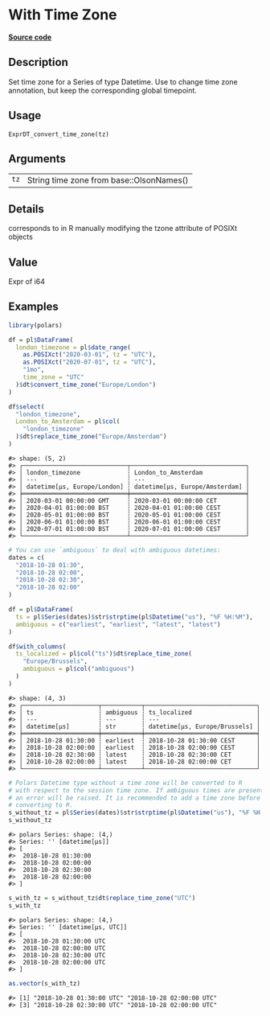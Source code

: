 

# With Time Zone

[**Source code**](https://github.com/pola-rs/r-polars/tree/97c09bc0a6fc3d166744dbddd037b49e8d8fc6c2/R/expr__datetime.R#L701)

## Description

Set time zone for a Series of type Datetime. Use to change time zone
annotation, but keep the corresponding global timepoint.

## Usage

<pre><code class='language-R'>ExprDT_convert_time_zone(tz)
</code></pre>

## Arguments

<table>
<tr>
<td style="white-space: nowrap; font-family: monospace; vertical-align: top">
<code id="ExprDT_convert_time_zone_:_tz">tz</code>
</td>
<td>
String time zone from base::OlsonNames()
</td>
</tr>
</table>

## Details

corresponds to in R manually modifying the tzone attribute of POSIXt
objects

## Value

Expr of i64

## Examples

``` r
library(polars)

df = pl$DataFrame(
  london_timezone = pl$date_range(
    as.POSIXct("2020-03-01", tz = "UTC"),
    as.POSIXct("2020-07-01", tz = "UTC"),
    "1mo",
    time_zone = "UTC"
  )$dt$convert_time_zone("Europe/London")
)

df$select(
  "london_timezone",
  London_to_Amsterdam = pl$col(
    "london_timezone"
  )$dt$replace_time_zone("Europe/Amsterdam")
)
```

    #> shape: (5, 2)
    #> ┌─────────────────────────────┬────────────────────────────────┐
    #> │ london_timezone             ┆ London_to_Amsterdam            │
    #> │ ---                         ┆ ---                            │
    #> │ datetime[μs, Europe/London] ┆ datetime[μs, Europe/Amsterdam] │
    #> ╞═════════════════════════════╪════════════════════════════════╡
    #> │ 2020-03-01 00:00:00 GMT     ┆ 2020-03-01 00:00:00 CET        │
    #> │ 2020-04-01 01:00:00 BST     ┆ 2020-04-01 01:00:00 CEST       │
    #> │ 2020-05-01 01:00:00 BST     ┆ 2020-05-01 01:00:00 CEST       │
    #> │ 2020-06-01 01:00:00 BST     ┆ 2020-06-01 01:00:00 CEST       │
    #> │ 2020-07-01 01:00:00 BST     ┆ 2020-07-01 01:00:00 CEST       │
    #> └─────────────────────────────┴────────────────────────────────┘

``` r
# You can use `ambiguous` to deal with ambiguous datetimes:
dates = c(
  "2018-10-28 01:30",
  "2018-10-28 02:00",
  "2018-10-28 02:30",
  "2018-10-28 02:00"
)

df = pl$DataFrame(
  ts = pl$Series(dates)$str$strptime(pl$Datetime("us"), "%F %H:%M"),
  ambiguous = c("earliest", "earliest", "latest", "latest")
)

df$with_columns(
  ts_localized = pl$col("ts")$dt$replace_time_zone(
    "Europe/Brussels",
    ambiguous = pl$col("ambiguous")
  )
)
```

    #> shape: (4, 3)
    #> ┌─────────────────────┬───────────┬───────────────────────────────┐
    #> │ ts                  ┆ ambiguous ┆ ts_localized                  │
    #> │ ---                 ┆ ---       ┆ ---                           │
    #> │ datetime[μs]        ┆ str       ┆ datetime[μs, Europe/Brussels] │
    #> ╞═════════════════════╪═══════════╪═══════════════════════════════╡
    #> │ 2018-10-28 01:30:00 ┆ earliest  ┆ 2018-10-28 01:30:00 CEST      │
    #> │ 2018-10-28 02:00:00 ┆ earliest  ┆ 2018-10-28 02:00:00 CEST      │
    #> │ 2018-10-28 02:30:00 ┆ latest    ┆ 2018-10-28 02:30:00 CET       │
    #> │ 2018-10-28 02:00:00 ┆ latest    ┆ 2018-10-28 02:00:00 CET       │
    #> └─────────────────────┴───────────┴───────────────────────────────┘

``` r
# Polars Datetime type without a time zone will be converted to R
# with respect to the session time zone. If ambiguous times are present
# an error will be raised. It is recommended to add a time zone before
# converting to R.
s_without_tz = pl$Series(dates)$str$strptime(pl$Datetime("us"), "%F %H:%M")
s_without_tz
```

    #> polars Series: shape: (4,)
    #> Series: '' [datetime[μs]]
    #> [
    #>  2018-10-28 01:30:00
    #>  2018-10-28 02:00:00
    #>  2018-10-28 02:30:00
    #>  2018-10-28 02:00:00
    #> ]

``` r
s_with_tz = s_without_tz$dt$replace_time_zone("UTC")
s_with_tz
```

    #> polars Series: shape: (4,)
    #> Series: '' [datetime[μs, UTC]]
    #> [
    #>  2018-10-28 01:30:00 UTC
    #>  2018-10-28 02:00:00 UTC
    #>  2018-10-28 02:30:00 UTC
    #>  2018-10-28 02:00:00 UTC
    #> ]

``` r
as.vector(s_with_tz)
```

    #> [1] "2018-10-28 01:30:00 UTC" "2018-10-28 02:00:00 UTC"
    #> [3] "2018-10-28 02:30:00 UTC" "2018-10-28 02:00:00 UTC"
